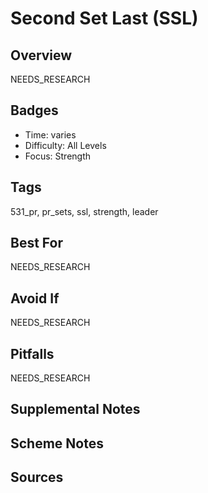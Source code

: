 # Second Set Last (SSL)


## Overview
NEEDS_RESEARCH

## Badges
- Time: varies
- Difficulty: All Levels
- Focus: Strength

## Tags
531_pr, pr_sets, ssl, strength, leader

## Best For
NEEDS_RESEARCH

## Avoid If
NEEDS_RESEARCH

## Pitfalls
NEEDS_RESEARCH

## Supplemental Notes


## Scheme Notes


## Sources

